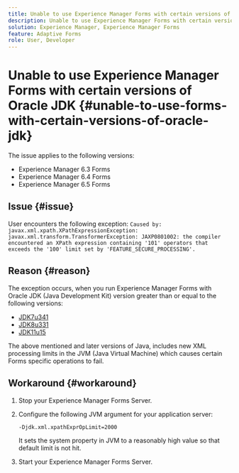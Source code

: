 ```yaml
---
title: Unable to use Experience Manager Forms with certain versions of Oracle JDK
description: Unable to use Experience Manager Forms with certain versions of Oracle JDK
solution: Experience Manager, Experience Manager Forms
feature: Adaptive Forms
role: User, Developer
---
```

# Unable to use Experience Manager Forms with certain versions of Oracle JDK {#unable-to-use-forms-with-certain-versions-of-oracle-jdk}

The issue applies to the following versions:

* Experience Manager 6.3 Forms
* Experience Manager 6.4 Forms
* Experience Manager 6.5 Forms

## Issue {#issue}

User encounters the following exception:
`Caused by: javax.xml.xpath.XPathExpressionException: javax.xml.transform.TransformerException: JAXP0801002: the compiler encountered an XPath expression containing '101' operators that exceeds the '100' limit set by 'FEATURE_SECURE_PROCESSING'.`

## Reason {#reason}

The exception occurs, when you run Experience Manager Forms with Oracle JDK (Java Development Kit) version greater than or equal to the following versions:

* [JDK7u341](https://www.oracle.com/java/technologies/javase/7u341-relnotes.html)
* [JDK8u331](https://www.oracle.com/java/technologies/javase/8u331-relnotes.html)
* [JDK11u15](https://www.oracle.com/java/technologies/javase/11-0-15-relnotes.html)

The above mentioned and later versions of Java, includes new XML processing limits in the JVM (Java Virtual Machine) which causes certain Forms specific operations to fail.

## Workaround {#workaround}

1. Stop your Experience Manager Forms Server.
1. Configure the following JVM argument for your application server:

    `-Djdk.xml.xpathExprOpLimit=2000`

    It sets the system property in JVM to a reasonably high value so that default limit is not hit.

1. Start your Experience Manager Forms Server.
